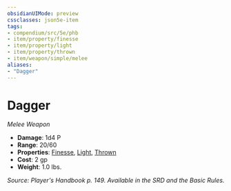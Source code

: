 ```yaml
---
obsidianUIMode: preview
cssclasses: json5e-item
tags:
- compendium/src/5e/phb
- item/property/finesse
- item/property/light
- item/property/thrown
- item/weapon/simple/melee
aliases: 
- "Dagger"
---
```

# Dagger
*Melee Weapon*  

- **Damage**: 1d4 P
- **Range**: 20/60
- **Properties**: [Finesse](4-Resources/Compendium/rules/item-properties.md#Finesse), [Light](4-Resources/Compendium/rules/item-properties.md#Light), [Thrown](4-Resources/Compendium/rules/item-properties.md#Thrown)
- **Cost**: 2 gp
- **Weight**: 1.0 lbs.

*Source: Player's Handbook p. 149. Available in the SRD and the Basic Rules.*